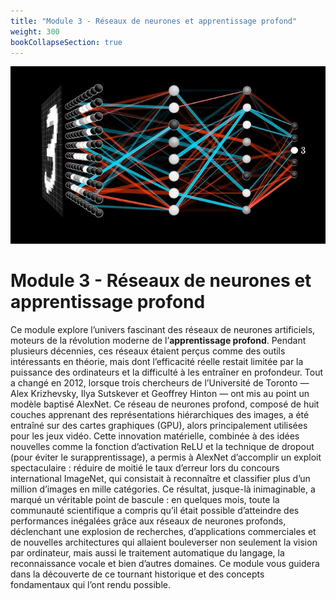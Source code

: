 ```yaml
---
title: "Module 3 - Réseaux de neurones et apprentissage profond"
weight: 300
bookCollapseSection: true
---
```


![](/images/neural-network.jpg)

#  Module 3 - Réseaux de neurones et apprentissage profond

Ce module explore l’univers fascinant des réseaux de neurones artificiels,
moteurs de la révolution moderne de l’**apprentissage profond**. Pendant
plusieurs décennies, ces réseaux étaient perçus comme des outils intéressants en
théorie, mais dont l’efficacité réelle restait limitée par la puissance des
ordinateurs et la difficulté à les entraîner en profondeur. Tout a changé en
2012, lorsque trois chercheurs de l’Université de Toronto — Alex Krizhevsky,
Ilya Sutskever et Geoffrey Hinton — ont mis au point un modèle baptisé AlexNet.
Ce réseau de neurones profond, composé de huit couches apprenant des
représentations hiérarchiques des images, a été entraîné sur des cartes
graphiques (GPU), alors principalement utilisées pour les jeux vidéo. Cette
innovation matérielle, combinée à des idées nouvelles comme la fonction
d’activation ReLU et la technique de dropout (pour éviter le surapprentissage),
a permis à AlexNet d’accomplir un exploit spectaculaire : réduire de moitié le
taux d’erreur lors du concours international ImageNet, qui consistait à
reconnaître et classifier plus d’un million d’images en mille catégories. Ce
résultat, jusque-là inimaginable, a marqué un véritable point de bascule : en
quelques mois, toute la communauté scientifique a compris qu’il était possible
d’atteindre des performances inégalées grâce aux réseaux de neurones profonds,
déclenchant une explosion de recherches, d’applications commerciales et de
nouvelles architectures qui allaient bouleverser non seulement la vision par
ordinateur, mais aussi le traitement automatique du langage, la reconnaissance
vocale et bien d’autres domaines. Ce module vous guidera dans la découverte de
ce tournant historique et des concepts fondamentaux qui l’ont rendu possible.
